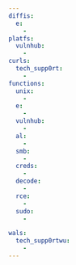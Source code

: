 ```yaml
---
diffis:
  e:
    -
platfs:
  vulnhub:
    -
curls:
  tech_supp0rt:
    -
functions:
  unix:
    -
  e:
    -
  vulnhub:
    -
  al:
    -
  smb:
    -
  creds:
    -
  decode:
    -
  rce:
    -
  sudo:
    -

wals:
  tech_supp0rtwu:
    -
---
```

